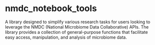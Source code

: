 # nmdc_notebook_tools
A library designed to simplify various research tasks for users looking to leverage the NMDC (National Microbiome Data Collaborative) APIs. The library provides a collection of general-purpose functions that facilitate easy access, manipulation, and analysis of microbiome data.
